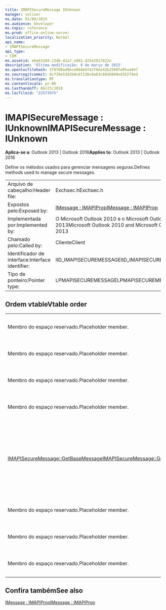 ```yaml
---
title: IMAPISecureMessage IUnknown
manager: soliver
ms.date: 03/09/2015
ms.audience: Developer
ms.topic: reference
ms.prod: office-online-server
localization_priority: Normal
api_name:
- IMAPISecureMessage
api_type:
- COM
ms.assetid: e6e63104-23db-41a7-a961-d25e2017822e
description: 'Última modificação: 9 de março de 2015'
ms.openlocfilehash: 5f9f80ad8bce08484f4370ea32b2500fe05aa947
ms.sourcegitcommit: 0cf39e5382b8c6f236c8a63c6036849ed3527ded
ms.translationtype: MT
ms.contentlocale: pt-BR
ms.lasthandoff: 08/23/2018
ms.locfileid: "22573975"
---
```

# <a name="imapisecuremessage--iunknown"></a><span data-ttu-id="19a4e-103">IMAPISecureMessage : IUnknown</span><span class="sxs-lookup"><span data-stu-id="19a4e-103">IMAPISecureMessage : IUnknown</span></span>

  
  
<span data-ttu-id="19a4e-104">**Aplica-se a**: Outlook 2013 | Outlook 2016</span><span class="sxs-lookup"><span data-stu-id="19a4e-104">**Applies to**: Outlook 2013 | Outlook 2016</span></span> 
  
<span data-ttu-id="19a4e-105">Define os métodos usados para gerenciar mensagens seguras.</span><span class="sxs-lookup"><span data-stu-id="19a4e-105">Defines methods used to manage secure messages.</span></span>
  
|||
|:-----|:-----|
|<span data-ttu-id="19a4e-106">Arquivo de cabeçalho:</span><span class="sxs-lookup"><span data-stu-id="19a4e-106">Header file:</span></span>  <br/> |<span data-ttu-id="19a4e-107">Exchsec.h</span><span class="sxs-lookup"><span data-stu-id="19a4e-107">Exchsec.h</span></span>  <br/> |
|<span data-ttu-id="19a4e-108">Expostos pelo:</span><span class="sxs-lookup"><span data-stu-id="19a4e-108">Exposed by:</span></span>  <br/> |[<span data-ttu-id="19a4e-109">IMessage : IMAPIProp</span><span class="sxs-lookup"><span data-stu-id="19a4e-109">IMessage : IMAPIProp</span></span>](imessageimapiprop.md) <br/> |
|<span data-ttu-id="19a4e-110">Implementada por:</span><span class="sxs-lookup"><span data-stu-id="19a4e-110">Implemented by:</span></span>  <br/> |<span data-ttu-id="19a4e-111">O Microsoft Outlook 2010 e o Microsoft Outlook 2013</span><span class="sxs-lookup"><span data-stu-id="19a4e-111">Microsoft Outlook 2010 and Microsoft Outlook 2013</span></span>  <br/> |
|<span data-ttu-id="19a4e-112">Chamado pelo:</span><span class="sxs-lookup"><span data-stu-id="19a4e-112">Called by:</span></span>  <br/> |<span data-ttu-id="19a4e-113">Cliente</span><span class="sxs-lookup"><span data-stu-id="19a4e-113">Client</span></span>  <br/> |
|<span data-ttu-id="19a4e-114">Identificador de interface:</span><span class="sxs-lookup"><span data-stu-id="19a4e-114">Interface identifier:</span></span>  <br/> |<span data-ttu-id="19a4e-115">IID_IMAPISECUREMESSAGE</span><span class="sxs-lookup"><span data-stu-id="19a4e-115">IID_IMAPISECUREMESSAGE</span></span>  <br/> |
|<span data-ttu-id="19a4e-116">Tipo de ponteiro:</span><span class="sxs-lookup"><span data-stu-id="19a4e-116">Pointer type:</span></span>  <br/> |<span data-ttu-id="19a4e-117">LPMAPISECUREMESSAGE</span><span class="sxs-lookup"><span data-stu-id="19a4e-117">LPMAPISECUREMESSAGE</span></span>  <br/> |
   
## <a name="vtable-order"></a><span data-ttu-id="19a4e-118">Ordem vtable</span><span class="sxs-lookup"><span data-stu-id="19a4e-118">Vtable order</span></span>

|||
|:-----|:-----|
|<span data-ttu-id="19a4e-119">Membro do espaço reservado.</span><span class="sxs-lookup"><span data-stu-id="19a4e-119">Placeholder member.</span></span>  <br/> |<span data-ttu-id="19a4e-120">Não tem suporte ou documentadas.</span><span class="sxs-lookup"><span data-stu-id="19a4e-120">Not supported or documented.</span></span>  <br/> |
|<span data-ttu-id="19a4e-121">Membro do espaço reservado.</span><span class="sxs-lookup"><span data-stu-id="19a4e-121">Placeholder member.</span></span>  <br/> |<span data-ttu-id="19a4e-122">Não tem suporte ou documentadas.</span><span class="sxs-lookup"><span data-stu-id="19a4e-122">Not supported or documented.</span></span>  <br/> |
|<span data-ttu-id="19a4e-123">Membro do espaço reservado.</span><span class="sxs-lookup"><span data-stu-id="19a4e-123">Placeholder member.</span></span>  <br/> |<span data-ttu-id="19a4e-124">Não tem suporte ou documentadas.</span><span class="sxs-lookup"><span data-stu-id="19a4e-124">Not supported or documented.</span></span>  <br/> |
|<span data-ttu-id="19a4e-125">Membro do espaço reservado.</span><span class="sxs-lookup"><span data-stu-id="19a4e-125">Placeholder member.</span></span>  <br/> |<span data-ttu-id="19a4e-126">Não tem suporte ou documentadas.</span><span class="sxs-lookup"><span data-stu-id="19a4e-126">Not supported or documented.</span></span>  <br/> |
|[<span data-ttu-id="19a4e-127">IMAPISecureMessage::GetBaseMessage</span><span class="sxs-lookup"><span data-stu-id="19a4e-127">IMAPISecureMessage::GetBaseMessage</span></span>](imapisecuremessage-getbasemessage.md) <br/> |<span data-ttu-id="19a4e-128">Recupera subjacente [IMessage: IMAPIProp](imessageimapiprop.md) que esta [IMAPISecureMessage: IUnknown](imapisecuremessageiunknown.md) é encapsular.</span><span class="sxs-lookup"><span data-stu-id="19a4e-128">Retrieves the underlying [IMessage : IMAPIProp](imessageimapiprop.md) that this [IMAPISecureMessage : IUnknown](imapisecuremessageiunknown.md) is encapsulating.</span></span>  <br/> |
|<span data-ttu-id="19a4e-129">Membro do espaço reservado.</span><span class="sxs-lookup"><span data-stu-id="19a4e-129">Placeholder member.</span></span>  <br/> |<span data-ttu-id="19a4e-130">Não tem suporte ou documentadas.</span><span class="sxs-lookup"><span data-stu-id="19a4e-130">Not supported or documented.</span></span>  <br/> |
|<span data-ttu-id="19a4e-131">Membro do espaço reservado.</span><span class="sxs-lookup"><span data-stu-id="19a4e-131">Placeholder member.</span></span>  <br/> |<span data-ttu-id="19a4e-132">Não tem suporte ou documentadas.</span><span class="sxs-lookup"><span data-stu-id="19a4e-132">Not supported or documented.</span></span>  <br/> |
|<span data-ttu-id="19a4e-133">Membro do espaço reservado.</span><span class="sxs-lookup"><span data-stu-id="19a4e-133">Placeholder member.</span></span>  <br/> |<span data-ttu-id="19a4e-134">Não tem suporte ou documentadas.</span><span class="sxs-lookup"><span data-stu-id="19a4e-134">Not supported or documented.</span></span>  <br/> |
   
## <a name="see-also"></a><span data-ttu-id="19a4e-135">Confira também</span><span class="sxs-lookup"><span data-stu-id="19a4e-135">See also</span></span>



[<span data-ttu-id="19a4e-136">IMessage : IMAPIProp</span><span class="sxs-lookup"><span data-stu-id="19a4e-136">IMessage : IMAPIProp</span></span>](imessageimapiprop.md)

